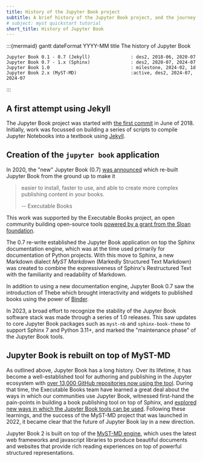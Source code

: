 ```yaml
---
title: History of the Jupyter Book project
subtitle: A brief history of the Jupyter Book project, and the journey it took along the way.
# subject: myst quickstart tutorial
short_title: History of Jupyter Book
---
```


:::{mermaid}
gantt
dateFormat YYYY-MM
title The history of Jupyter Book

    Jupyter Book 0.1 - 0.7 (Jekyll)               : des2, 2018-06, 2020-07
    Jupyter Book 0.7 - 1.x (Sphinx)               : des2, 2020-07, 2024-07
    Jupyter Book 1.0                              : milestone, 2024-02, 1d
    Jupyter Book 2.x (MyST-MD)                    :active, des2, 2024-07, 2024-07

:::

## A first attempt using Jekyll

The Jupyter Book project was started with [the first commit](https://github.com/executablebooks/jupyter-book/commit/4fc6636c652cebea71556f634c9a37e0740ab26f) in June of 2018. Initially, work was focussed on building a series of scripts to compile Jupyter Notebooks into a textbook using [Jekyll](https://jekyllrb.com/).

## Creation of the `jupyter book` application

In 2020, the "new" Jupyter Book (0.7) [was announced](https://executablebooks.org/en/latest/blog/2020-08-07-announce-book/) which re-built Jupyter Book from the ground up to make it

> easier to install, faster to use, and able to create more complex publishing content in your books.
>
> -- Executable Books

This work was supported by the Executable Books project, an open community building open-source tools [powered by a grant from the Sloan foundation](https://executablebooks.org/en/latest/blog/2020-02-25-hello-world/#hello-world).

The 0.7 re-write established the Jupyter Book application on top the Sphinx documentation engine, which was at the time used primarily for documentation of Python projects. With this move to Sphinx, a new Markdown dialect _MyST Markdown_ (Markedly Structured Text Markdown) was created to combine the expressiveness of Sphinx's Restructured Text with the familiarity and readability of Markdown.

In addition to using a new documentation engine, Jupyter Book 0.7 saw the introduction of Thebe which brought interactivity and widgets to published books using the power of [Binder](https://mybinder.org).

In 2023, a broad effort to recognize the stability of the Jupyter Book software stack was made through a series of 1.0 releases. This saw updates to core Jupyter Book packages such as `myst-nb` and `sphinx-book-theme` to support Sphinx 7 and Python 3.11+, and marked the "maintenance phase" of the Jupyter Book tools.

## Jupyter Book is rebuilt on top of MyST-MD

As outlined above, Jupyter Book has a long history. Over its lifetime, it has become a well-established tool for authoring and publishing in the Jupyter ecosystem with [over 13,000 GitHub repositories now using the tool](https://executablebooks.org/en/latest/blog/2024-05-20-jupyter-book-myst/). During that time, the Executable Books team have learned a great deal about the ways in which our communities use Jupyter Book, witnessed first-hand the pain-points in building a book publishing tool on top of Sphinx, and [explored new ways in which the Jupyter Book tools can be used](https://executablebooks.org/en/latest/blog/2023-02-09-announce-mystjs/#myst-is-now-a-top-level-project-in-executable-books). Following these learnings, and the success of the MyST-MD project that was launched in 2022, it became clear that the future of Jupyter Book lay in a new direction.

Jupyter Book 2 is built on top of the [MyST-MD engine](https://mystmd.org/), which uses the latest web frameworks and javascript libraries to produce beautiful documents and websites that provide rich reading experiences on top of powerful structured representations.

